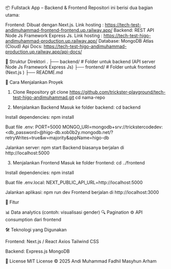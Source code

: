 📦 Fullstack App – Backend & Frontend
Repositori ini berisi dua bagian utama:

Frontend: Dibuat dengan Next.js. Link hosting : https://tech-test-andimuhammad-frontend-frontend.up.railway.app/
Backend: REST API Node Js Framework Express Js. Link hosting : https://tech-test-higo-andimuhammad-production.up.railway.app/
Database: MongoDB Atlas (Cloud)
Api Docs: https://tech-test-higo-andimuhammad-production.up.railway.app/api-docs/


🔧 Struktur Direktori
.
├── backend/      # Folder untuk backend (API server Node Js Framework Express Js)
├── frontend/     # Folder untuk frontend (Next.js )
├── README.md

🚀 Cara Menjalankan Proyek
1. Clone Repository
git clone https://github.com/trickster-playground/tech-test-higo-andimuhammad.git
cd nama-repo

2. Menjalankan Backend
Masuk ke folder backend:
cd backend

Install dependencies:
npm install

Buat file .env:
PORT=5000
MONGO_URI=mongodb+srv://trickstercodedev:<db_password>@higo-db.xob0b2y.mongodb.net/?retryWrites=true&w=majority&appName=higo-db

Jalankan server:
npm start
Backend biasanya berjalan di http://localhost:5000

3. Menjalankan Frontend
Masuk ke folder frontend:
cd ../frontend

Install dependencies:
npm install

Buat file .env.local:
NEXT_PUBLIC_API_URL=http://localhost:5000

Jalankan aplikasi:
npm run dev
Frontend berjalan di http://localhost:3000

🧪 Fitur

📊 Data analytics (contoh: visualisasi gender)
🔍 Pagination 
⚙️ API consumption dari frontend

🛠️ Teknologi yang Digunakan

Frontend:
Next.js / React
Axios
Tailwind CSS

Backend:
Express.js 
MongoDB

📄 License
MIT License © 2025 Andi Muhammad Fadhil Masyhun Arham


